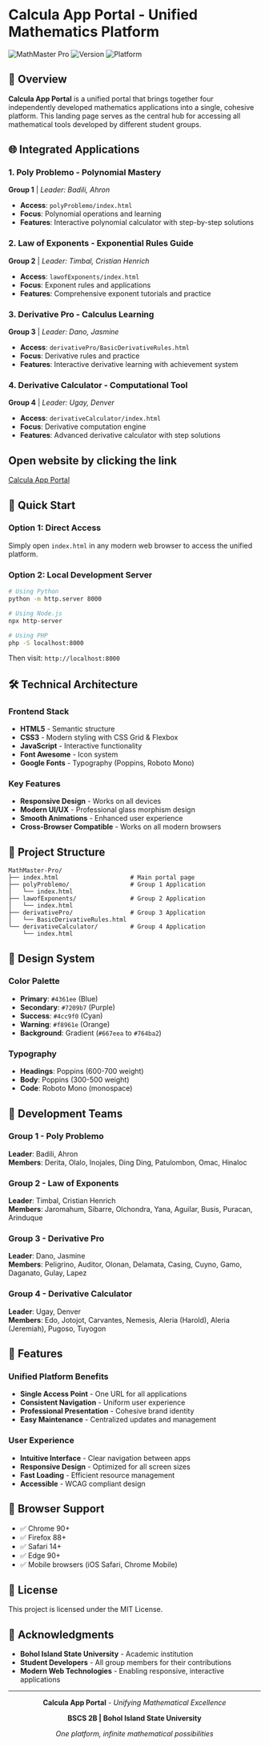 # Calcula App Portal - Unified Mathematics Platform

![MathMaster Pro](https://img.shields.io/badge/MathMaster-Pro-brightgreen)
![Version](https://img.shields.io/badge/version-1.0.0-blue)
![Platform](https://img.shields.io/badge/platform-Web-brightgreen)

## 🎯 Overview

**Calcula App Portal** is a unified portal that brings together four independently developed mathematics applications into a single, cohesive platform. This landing page serves as the central hub for accessing all mathematical tools developed by different student groups.

## 🌐 Integrated Applications

### 1. **Poly Problemo** - Polynomial Mastery
**Group 1** | *Leader: Badili, Ahron*
- **Access**: `polyProblemo/index.html`
- **Focus**: Polynomial operations and learning
- **Features**: Interactive polynomial calculator with step-by-step solutions

### 2. **Law of Exponents** - Exponential Rules Guide  
**Group 2** | *Leader: Timbal, Cristian Henrich*
- **Access**: `lawofExponents/index.html`
- **Focus**: Exponent rules and applications
- **Features**: Comprehensive exponent tutorials and practice

### 3. **Derivative Pro** - Calculus Learning
**Group 3** | *Leader: Dano, Jasmine*
- **Access**: `derivativePro/BasicDerivativeRules.html`
- **Focus**: Derivative rules and practice
- **Features**: Interactive derivative learning with achievement system

### 4. **Derivative Calculator** - Computational Tool
**Group 4** | *Leader: Ugay, Denver*
- **Access**: `derivativeCalculator/index.html`
- **Focus**: Derivative computation engine
- **Features**: Advanced derivative calculator with step solutions

## Open website by clicking the link
  [Calcula App Portal](https://mo-rale.github.io/Calcula_app_portal/)
  
## 🚀 Quick Start

### Option 1: Direct Access
Simply open `index.html` in any modern web browser to access the unified platform.

### Option 2: Local Development Server
```bash
# Using Python
python -m http.server 8000

# Using Node.js
npx http-server

# Using PHP
php -S localhost:8000
```

Then visit: `http://localhost:8000`

## 🛠️ Technical Architecture

### Frontend Stack
- **HTML5** - Semantic structure
- **CSS3** - Modern styling with CSS Grid & Flexbox
- **JavaScript** - Interactive functionality
- **Font Awesome** - Icon system
- **Google Fonts** - Typography (Poppins, Roboto Mono)

### Key Features
- **Responsive Design** - Works on all devices
- **Modern UI/UX** - Professional glass morphism design
- **Smooth Animations** - Enhanced user experience
- **Cross-Browser Compatible** - Works on all modern browsers

## 📁 Project Structure

```
MathMaster-Pro/
├── index.html                    # Main portal page
├── polyProblemo/                 # Group 1 Application
│   └── index.html
├── lawofExponents/               # Group 2 Application  
│   └── index.html
├── derivativePro/                # Group 3 Application
│   └── BasicDerivativeRules.html
└── derivativeCalculator/         # Group 4 Application
    └── index.html
```

## 🎨 Design System

### Color Palette
- **Primary**: `#4361ee` (Blue)
- **Secondary**: `#7209b7` (Purple)
- **Success**: `#4cc9f0` (Cyan)
- **Warning**: `#f8961e` (Orange)
- **Background**: Gradient (`#667eea` to `#764ba2`)

### Typography
- **Headings**: Poppins (600-700 weight)
- **Body**: Poppins (300-500 weight)
- **Code**: Roboto Mono (monospace)

## 👥 Development Teams

### Group 1 - Poly Problemo
**Leader**: Badili, Ahron  
**Members**: Derita, Olalo, Inojales, Ding Ding, Patulombon, Omac, Hinaloc

### Group 2 - Law of Exponents  
**Leader**: Timbal, Cristian Henrich  
**Members**: Jaromahum, Sibarre, Olchondra, Yana, Aguilar, Busis, Puracan, Arinduque

### Group 3 - Derivative Pro
**Leader**: Dano, Jasmine  
**Members**: Peligrino, Auditor, Olonan, Delamata, Casing, Cuyno, Gamo, Daganato, Gulay, Lapez

### Group 4 - Derivative Calculator
**Leader**: Ugay, Denver  
**Members**: Edo, Jotojot, Carvantes, Nemesis, Aleria (Harold), Aleria (Jeremiah), Pugoso, Tuyogon

## 🌟 Features

### Unified Platform Benefits
- **Single Access Point** - One URL for all applications
- **Consistent Navigation** - Uniform user experience
- **Professional Presentation** - Cohesive brand identity
- **Easy Maintenance** - Centralized updates and management

### User Experience
- **Intuitive Interface** - Clear navigation between apps
- **Responsive Design** - Optimized for all screen sizes
- **Fast Loading** - Efficient resource management
- **Accessible** - WCAG compliant design

## 🔧 Browser Support

- ✅ Chrome 90+
- ✅ Firefox 88+
- ✅ Safari 14+
- ✅ Edge 90+
- ✅ Mobile browsers (iOS Safari, Chrome Mobile)

## 📄 License

This project is licensed under the MIT License.

## 🙏 Acknowledgments

- **Bohol Island State University** - Academic institution
- **Student Developers** - All group members for their contributions
- **Modern Web Technologies** - Enabling responsive, interactive applications

---

<div align="center">

**Calcula App Portal** - *Unifying Mathematical Excellence*

**BSCS 2B | Bohol Island State University**

*One platform, infinite mathematical possibilities*

</div>
